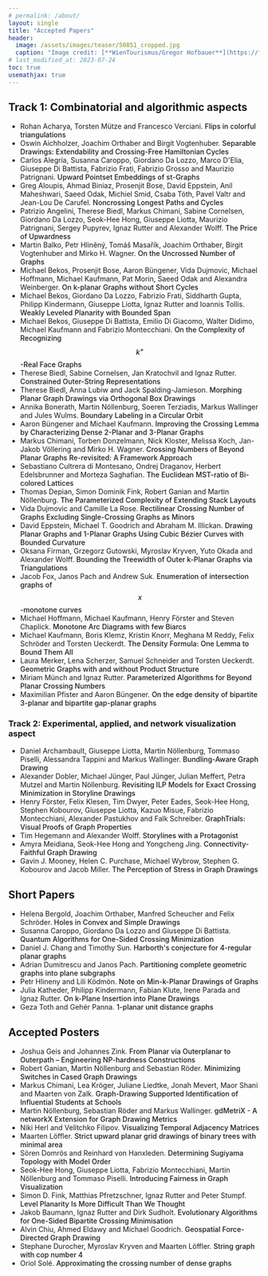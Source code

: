 ```yaml
---
# permalink: /about/
layout: single
title: "Accepted Papers"
header:
  image: /assets/images/teaser/50851_cropped.jpg
  caption: "Image credit: [**WienTourismus/Gregor Hofbauer**](https://foto.wien.info/Bild/Alle/45474)"
# last_modified_at: 2023-07-24
toc: true
usemathjax: true
---
```


<style type="text/css">

  table {
    width: 100%;
    display: table;
    table-layout: fixed;
  }
  th {
    text-align: center;
  }
  tbody > tr:hover {
    background-color: #dadada;
  }

  span.title {
    font-weight: 500;
  }

  td > p {
    font-size: 1em !important;
  }

  td > p:last-of-type {
    margin-bottom: 0 !important;
  }

  .MathJax_Display {
    display: inherit !important;
  }

  tbody > tr.phd-school {
    background-color: #73a5cb;
  }

  tbody > tr.phd-school:hover {
    background-color: #639bc5;
  }

  tbody > tr a {
    color: black !important;
  }

  .room-info {
    font-style: italic;
  }

  tbody > tr.registration, tbody > tr.reception, tbody > tr.coffee, tbody > tr.lunch, span.coffee {
    background-color: #f7c473;
  }

  tbody > tr.registration:hover, tbody > tr.reception:hover, tbody > tr.coffee:hover, tbody > tr.lunch:hover {
    background-color: #f6ba5b;
  }

  tbody > tr.lunch.header {
    background-color: #f4aa35;
  }

  tbody > tr.lunch.header:hover {
    background-color: #f3a221;
  }

  tbody > tr.session {
    background-color: #78a893;
  }

  tbody > tr.session:hover {
    background-color: #6ca089;
  }

  tbody > tr.session.light {
    background-color: #a0c2b3;
  }

  tbody > tr.session.light:hover {
    background-color: #91b8a7;
  }

  tbody > tr.session.header {
    background-color: #5d8f79;
  }

  tbody > tr.session.header:hover {
    background-color: #568571;
  }

  tbody > tr.poster, tbody > tr.gdc, tbody > tr.invited-talk, tbody > tr.business-meeting, tbody > tr.special {
    background-color: #f08e92;
  }

  tbody > tr.poster:hover, tbody > tr.gdc:hover, tbody > tr.invited-talk:hover, tbody > tr.business-meeting:hover, tbody > tr.special:hover {
    background-color: #ed767b;
  }

  tbody > tr.poster.header {
    background-color: #eb666b;
  }

  tbody > tr.poster.header:hover {
    background-color: #e85157;
  }

  ul.poster-list {
    margin-inline-start: 0;
    padding-inline-start: 0;
    list-style-position: inside;
    list-style-type: none;
  }

  ul.poster-list > li {
    font-size: inherit !important;
  }


  
</style>


## Track 1: Combinatorial and algorithmic aspects

- <span class="authors"><span>Rohan Acharya, Torsten Mütze and Francesco Verciani</span>. </span><span class="title">Flips in colorful triangulations</span>
- <span class="authors"><span>Oswin Aichholzer, Joachim Orthaber and Birgit Vogtenhuber</span>. </span><span class="title">Separable Drawings: Extendability and Crossing-Free Hamiltonian Cycles</span>
- <span class="authors"><span>Carlos Alegría, Susanna Caroppo, Giordano Da Lozzo, Marco D'Elia, Giuseppe Di Battista, Fabrizio Frati, Fabrizio Grosso and Maurizio Patrignani</span>. </span><span class="title">Upward Pointset Embeddings of st-Graphs</span>
- <span class="authors"><span>Greg Aloupis, Ahmad Biniaz, Prosenjit Bose, David Eppstein, Anil Maheshwari, Saeed Odak, Michiel Smid, Csaba Tóth, Pavel Valtr and Jean-Lou De Carufel</span>. </span><span class="title">Noncrossing Longest Paths and Cycles</span>
- <span class="authors"><span>Patrizio Angelini, Therese Biedl, Markus Chimani, Sabine Cornelsen, Giordano Da Lozzo, Seok-Hee Hong, Giuseppe Liotta, Maurizio Patrignani, Sergey Pupyrev, Ignaz Rutter and Alexander Wolff.</span></span> <span class="title">The Price of Upwardness</span>
- <span class="authors"><span>Martin Balko, Petr Hliněný, Tomáš Masařík, Joachim Orthaber, Birgit Vogtenhuber and Mirko H. Wagner</span>. </span><span class="title">On the Uncrossed Number of Graphs</span>
- <span class="authors"><span>Michael Bekos, Prosenjit Bose, Aaron Büngener, Vida Dujmovic, Michael Hoffmann, Michael Kaufmann, Pat Morin, Saeed Odak and Alexandra Weinberger</span>. </span><span class="title">On k-planar Graphs without Short Cycles</span>
- <span class="authors"><span>Michael Bekos, Giordano Da Lozzo, Fabrizio Frati, Siddharth Gupta, Philipp Kindermann, Giuseppe Liotta, Ignaz Rutter and Ioannis Tollis</span>. </span><span class="title">Weakly Leveled Planarity with Bounded Span</span>
- <span class="authors"><span>Michael Bekos, Giuseppe Di Battista, Emilio Di Giacomo, Walter Didimo, Michael Kaufmann and Fabrizio Montecchiani</span>. </span><span class="title">On the Complexity of Recognizing $$k^+$$-Real Face Graphs</span>
- <span class="authors"><span>Therese Biedl, Sabine Cornelsen, Jan Kratochvil and Ignaz Rutter</span>. </span><span class="title">Constrained Outer-String Representations</span>
- <span class="authors"><span>Therese Biedl, Anna Lubiw and Jack Spalding-Jamieson</span>. </span><span class="title">Morphing Planar Graph Drawings via Orthogonal Box Drawings</span>
- <span class="authors"><span>Annika Bonerath, Martin Nöllenburg, Soeren Terziadis, Markus Wallinger and Jules Wulms</span>. </span><span class="title">Boundary Labeling in a Circular Orbit</span>
- <span class="authors"><span>Aaron Büngener and Michael Kaufmann</span>. </span><span class="title">Improving the Crossing Lemma by Characterizing Dense 2-Planar and 3-Planar Graphs</span>
- <span class="authors"><span>Markus Chimani, Torben Donzelmann, Nick Kloster, Melissa Koch, Jan-Jakob Völlering and Mirko H. Wagner</span>. </span><span class="title">Crossing Numbers of Beyond Planar Graphs Re-revisited: A Framework Approach</span>
- <span class="authors"><span>Sebastiano Cultrera di Montesano, Ondrej Draganov, Herbert Edelsbrunner and Morteza Saghafian</span>. </span><span class="title">The Euclidean MST-ratio of Bi-colored Lattices</span>
- <span class="authors"><span>Thomas Depian, Simon Dominik Fink, Robert Ganian and Martin Nöllenburg</span>. </span><span class="title">The Parameterized Complexity of Extending Stack Layouts</span>
- <span class="authors"><span>Vida Dujmovic and Camille La Rose</span>. </span><span class="title">Rectilinear Crossing Number of Graphs Excluding Single-Crossing Graphs as Minors</span>
- <span class="authors"><span>David Eppstein, Michael T. Goodrich and Abraham M. Illickan</span>. </span><span class="title">Drawing Planar Graphs and 1-Planar Graphs Using Cubic Bézier Curves with Bounded Curvature</span>
- <span class="authors"><span>Oksana Firman, Grzegorz Gutowski, Myroslav Kryven, Yuto Okada and Alexander Wolff</span>. </span><span class="title">Bounding the Treewidth of Outer k-Planar Graphs via Triangulations</span>
- <span class="authors"><span>Jacob Fox, Janos Pach and Andrew Suk</span>. </span><span class="title">Enumeration of intersection graphs of $$x$$-monotone curves</span>
- <span class="authors"><span>Michael Hoffmann, Michael Kaufmann, Henry Förster and Steven Chaplick</span>. </span><span class="title">Monotone Arc Diagrams with few Biarcs</span>
- <span class="authors"><span>Michael Kaufmann, Boris Klemz, Kristin Knorr, Meghana M Reddy, Felix Schröder and Torsten Ueckerdt</span>. </span><span class="title">The Density Formula: One Lemma to Bound Them All</span>
- <span class="authors"><span>Laura Merker, Lena Scherzer, Samuel Schneider and Torsten Ueckerdt</span>. </span><span class="title">Geometric Graphs with and without Product Structure</span>
- <span class="authors"><span>Miriam Münch and Ignaz Rutter</span>. </span><span class="title">Parameterized Algorithms for Beyond Planar Crossing Numbers</span>
- <span class="authors"><span>Maximilian Pfister and Aaron Büngener</span>. </span><span class="title">On the edge density of bipartite 3-planar and bipartite gap-planar graphs</span>

### Track 2: Experimental, applied, and network visualization aspect
- <span class="authors"><span>Daniel Archambault, Giuseppe Liotta, Martin Nöllenburg, Tommaso Piselli, Alessandra Tappini and Markus Wallinger</span>. </span><span class="title">Bundling-Aware Graph Drawing</span>
- <span class="authors"><span>Alexander Dobler, Michael Jünger, Paul Jünger, Julian Meffert, Petra Mutzel and Martin Nöllenburg</span>. </span><span class="title">Revisiting ILP Models for Exact Crossing Minimization in Storyline Drawings</span>
- <span class="authors"><span>Henry Förster, Felix Klesen, Tim Dwyer, Peter Eades, Seok-Hee Hong, Stephen Kobourov, Giuseppe Liotta, Kazuo Misue, Fabrizio Montecchiani, Alexander Pastukhov and Falk Schreiber</span>. </span><span class="title">GraphTrials: Visual Proofs of Graph Properties</span>
- <span class="authors"><span>Tim Hegemann and Alexander Wolff</span>. </span><span class="title">Storylines with a Protagonist</span>
- <span class="authors"><span>Amyra Meidiana, Seok-Hee Hong and Yongcheng Jing</span>. </span><span class="title">Connectivity-Faithful Graph Drawing</span>
- <span class="authors"><span>Gavin J. Mooney, Helen C. Purchase, Michael Wybrow, Stephen G. Kobourov and Jacob Miller</span>. </span><span class="title">The Perception of Stress in Graph Drawings</span>

## Short Papers
- <span class="authors"><span>Helena Bergold, Joachim Orthaber, Manfred Scheucher and Felix Schröder</span>. </span><span class="title">Holes in Convex and Simple Drawings</span>
- <span class="authors"><span>Susanna Caroppo, Giordano Da Lozzo and Giuseppe Di Battista</span>. </span><span class="title">Quantum Algorithms for One-Sided Crossing Minimization</span>
- <span class="authors"><span>Daniel J. Chang and Timothy Sun</span>. </span><span class="title">Harborth's conjecture for 4-regular planar graphs</span>
- <span class="authors"><span>Adrian Dumitrescu and Janos Pach</span>. </span><span class="title">Partitioning complete geometric graphs into plane subgraphs</span>
- <span class="authors"><span>Petr Hlineny and Lili Ködmön</span>. </span><span class="title">Note on Min-k-Planar Drawings of Graphs</span>
- <span class="authors"><span>Julia Katheder, Philipp Kindermann, Fabian Klute, Irene Parada and Ignaz Rutter</span>. </span><span class="title">On k-Plane Insertion into Plane Drawings</span>
- <span class="authors"><span>Geza Toth and Gehér Panna</span>. </span><span class="title">1-planar unit distance graphs</span>

## Accepted Posters
- <span class="authors"><span>Joshua Geis and Johannes Zink</span>. </span><span class="title">From Planar via Outerplanar to Outerpath – Engineering NP-hardness Constructions</span>
- <span class="authors"><span>Robert Ganian, Martin Nöllenburg and Sebastian Röder</span>. </span><span class="title">Minimizing Switches in Cased Graph Drawings</span>
- <span class="authors"><span>Markus Chimani, Lea Kröger, Juliane Liedtke, Jonah Mevert, Maor Shani and Maarten von Zalk</span>. </span><span class="title">Graph-Drawing Supported Identification of Influential Students at Schools</span>
- <span class="authors"><span>Martin Nöllenburg, Sebastian Röder and Markus Wallinger</span>. </span><span class="title">gdMetriX - A networkX Extension for Graph Drawing Metrics</span>
- <span class="authors"><span>Niki Herl and Velitchko Filipov</span>. </span><span class="title">Visualizing Temporal Adjacency Matrices</span>
- <span class="authors"><span>Maarten Löffler</span>. </span><span class="title">Strict upward planar grid drawings of binary trees with minimal area</span>
- <span class="authors"><span>Sören Domrös and Reinhard von Hanxleden</span>. </span><span class="title">Determining Sugiyama Topology with Model Order</span>
- <span class="authors"><span>Seok-Hee Hong, Giuseppe Liotta, Fabrizio Montecchiani, Martin Nöllenburg and Tommaso Piselli</span>. </span><span class="title">Introducing Fairness in Graph Visualization</span>
- <span class="authors"><span>Simon D. Fink, Matthias Pfretzschner, Ignaz Rutter and Peter Stumpf</span>. </span><span class="title">Level Planarity Is More Difficult Than We Thought</span>
- <span class="authors"><span>Jakob Baumann, Ignaz Rutter and Dirk Sudholt</span>. </span><span class="title">Evolutionary Algorithms for One-Sided Bipartite Crossing Minimisation</span>
- <span class="authors"><span>Alvin Chiu, Ahmed Eldawy and Michael Goodrich</span>. </span><span class="title">Geospatial Force-Directed Graph Drawing</span>
- <span class="authors"><span>Stephane Durocher, Myroslav Kryven and Maarten Löffler</span>. </span><span class="title">String graph with cop number 4</span>
- <span class="authors"><span>Oriol Solé</span>. </span><span class="title">Approximating the crossing number of dense graphs</span>




	

	

	

	

	

	

	

	

 

	

	

	

	
